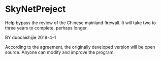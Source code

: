 # SkyNetPreject
Help bypass the review of the Chinese mainland firewall.
It will take two to three years to complete, perhaps longer.


BY duocaishijie    2019-4-1  

According to the agreement, the originally developed version will be open source.
Anyone can modify and improve the program.
